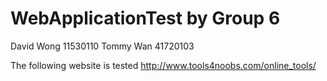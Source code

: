 WebApplicationTest by Group 6
=============================
David Wong 11530110
Tommy Wan 41720103

The following website is tested
http://www.tools4noobs.com/online_tools/
